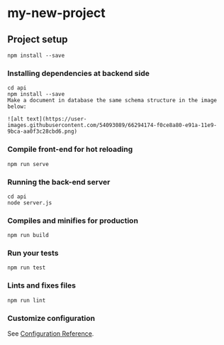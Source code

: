 # my-new-project

## Project setup
```
npm install --save
```
### Installing dependencies at backend side
```
cd api
npm install --save
Make a document in database the same schema structure in the image below:

![alt text](https://user-images.githubusercontent.com/54093089/66294174-f0ce8a80-e91a-11e9-9bca-aa0f3c28cbd6.png)

```
### Compile front-end for hot reloading
```
npm run serve
```
### Running the back-end server
```
cd api
node server.js
```
### Compiles and minifies for production
```
npm run build
```

### Run your tests
```
npm run test
```

### Lints and fixes files
```
npm run lint
```

### Customize configuration
See [Configuration Reference](https://cli.vuejs.org/config/).
